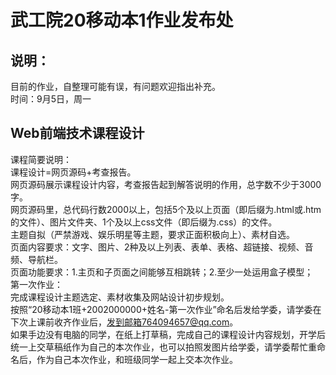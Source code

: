 # 武工院20移动本1作业发布处
## 说明：
目前的作业，自整理可能有误，有问题欢迎指出补充。   
时间：9月5日，周一 
         
## Web前端技术课程设计   
课程简要说明：    
课程设计=网页源码+考查报告。    
网页源码展示课程设计内容，考查报告起到解答说明的作用，总字数不少于3000字。    
网页源码里，总代码行数2000以上，包括5个及以上页面（即后缀为.html或.htm的文件）、图片文件夹、1个及以上css文件（即后缀为.css）的文件。    
主题自拟（严禁游戏、娱乐明星等主题，要求正面积极向上）、素材自选。    
页面内容要求：文字、图片、2种及以上列表、表单、表格、超链接、视频、音频、导航栏。    
页面功能要求：1.主页和子页面之间能够互相跳转；2.至少一处运用盒子模型；    
第一次作业：   
完成课程设计主题选定、素材收集及网站设计初步规划。    
按照“20移动本1班+2002000000+姓名-第一次作业”命名后发给学委，请学委在下次上课前收齐作业后，发到邮箱764094657@qq.com。    
如果手边没有电脑的同学，在纸上打草稿，完成自己的课程设计内容规划，开学后统一上交草稿纸作为自己的本次作业，也可以拍照发图片给学委，请学委帮忙重命名后，作为自己本次作业，和班级同学一起上交本次作业。    
